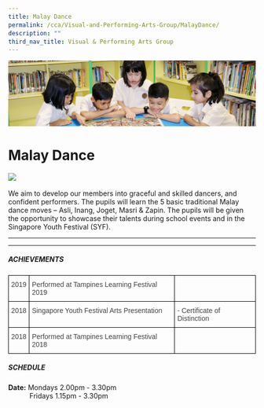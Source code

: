 ```yaml
---
title: Malay Dance
permalink: /cca/Visual-and-Performing-Arts-Group/MalayDance/
description: ""
third_nav_title: Visual & Performing Arts Group
---
```

![](/images/banner.gif)

Malay Dance
===========

![](/images/MALAY%20DANCE_0294%20FORMAL.jpeg)

We aim to develop our members into graceful and skilled dancers, and confident performers. The pupils will learn the 5 basic traditional Malay dance moves – Asli, Inang, Joget, Masri & Zapin. The pupils will be given the opportunity to showcase their talents during school events and in the Singapore Youth Festival (SYF).

---

---

##### **ACHIEVEMENTS**

<style type="text/css">
.tg  {border-collapse:collapse;border-spacing:0;}
.tg td{border-color:black;border-style:solid;border-width:1px;font-family:Arial, sans-serif;font-size:14px;
  overflow:hidden;padding:10px 5px;word-break:normal;}
.tg th{border-color:black;border-style:solid;border-width:1px;font-family:Arial, sans-serif;font-size:14px;
  font-weight:normal;overflow:hidden;padding:10px 5px;word-break:normal;}
.tg .tg-1wig{font-weight:bold;text-align:left;vertical-align:top}
.tg .tg-36jr{color:#444;text-align:left;vertical-align:top}
.tg .tg-0lax{text-align:left;vertical-align:top}
</style>
<table class="tg">
<thead>
  <tr>
    <th class="tg-36jr">2019</th>
    <th class="tg-36jr">Performed at Tampines Learning Festival 2019<br></th>
    <th class="tg-1wig"></th>
  </tr>
</thead>
<tbody>
  <tr>
    <td class="tg-36jr">2018</td>
    <td class="tg-36jr">Singapore Youth Festival Arts Presentation<br></td>
    <td class="tg-36jr">- Certificate of Distinction</td>
  </tr>
  <tr>
    <td class="tg-36jr">2018</td>
    <td class="tg-36jr">Performed at Tampines Learning Festival 2018<br></td>
    <td class="tg-0lax"></td>
  </tr>
</tbody>
</table>


##### **SCHEDULE**

**Date:** Mondays 2.00pm - 3.30pm   
           Fridays 1.15pm - 3.30pm